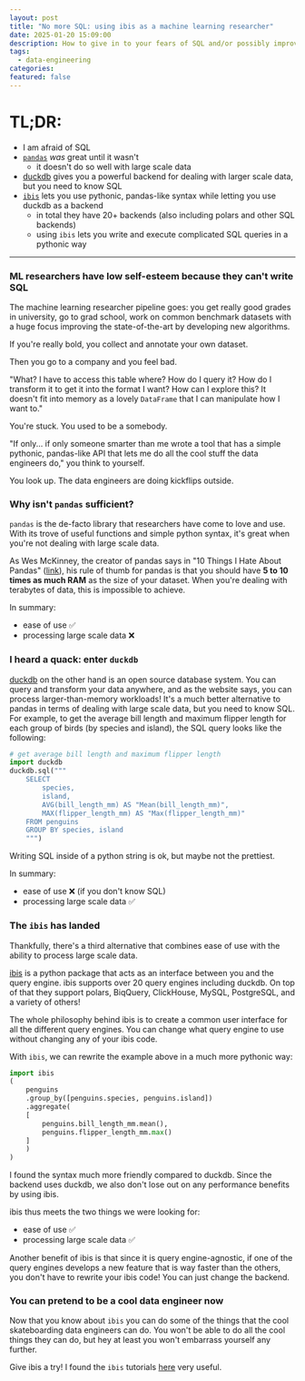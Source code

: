 ```yaml
---
layout: post
title: "No more SQL: using ibis as a machine learning researcher"
date: 2025-01-20 15:09:00
description: How to give in to your fears of SQL and/or possibly improve your life
tags:
  - data-engineering
categories: 
featured: false
---
```

# TL;DR: 

- I am afraid of SQL
- [`pandas`](https://pandas.pydata.org/) *was* great until it wasn't
	- it doesn't do so well with large scale data
- [duckdb](https://duckdb.org/) gives you a powerful backend for dealing with larger scale data, but you need to know SQL
- [`ibis`](https://ibis-project.org/) lets you use pythonic, pandas-like syntax while letting you use duckdb as a backend
	- in total they have 20+ backends (also including polars and other SQL backends)
	- using `ibis` lets you write and execute complicated SQL queries in a pythonic way

---
### ML researchers have low self-esteem because they can't write SQL

The machine learning researcher pipeline goes: you get really good grades in university, go to grad school, work on common benchmark datasets with a huge focus improving the state-of-the-art by developing new algorithms.

If you're really bold, you collect and annotate your own dataset.

Then you go to a company and you feel bad.

"What? I have to access this table where? How do I query it? How do I transform it to get it into the format I want? How can I explore this? It doesn't fit into memory as a lovely `DataFrame` that I can manipulate how I want to."

You're stuck. You used to be a somebody. 

"If only... if only someone smarter than me wrote a tool that has a simple pythonic, pandas-like API that lets me do all the cool stuff the data engineers do," you think to yourself. 

You look up. The data engineers are doing kickflips outside.

### Why isn't `pandas` sufficient?

`pandas` is the de-facto library that researchers have come to love and use. With its trove of useful functions and simple python syntax, it's great when you're not dealing with large scale data.

As Wes McKinney, the creator of pandas says in "10 Things I Hate About Pandas" ([link](https://wesmckinney.com/blog/apache-arrow-pandas-internals/)), his rule of thumb for pandas is that you should have **5 to 10 times as much RAM** as the size of your dataset. When you're dealing with terabytes of data, this is impossible to achieve.

In summary:
- ease of use ✅
- processing large scale data ❌

### I heard a quack: enter `duckdb` 

[duckdb](https://duckdb.org/) on the other hand is an open source database system. You can query and transform your data anywhere, and as the website says, you can process larger-than-memory workloads! It's a much better alternative to pandas in terms of dealing with large scale data, but you need to know SQL. For example, to get the average bill length and maximum flipper length for each group of birds (by species and island), the SQL query looks like the following:

```python
# get average bill length and maximum flipper length
import duckdb
duckdb.sql("""
	SELECT 
	    species, 
	    island, 
	    AVG(bill_length_mm) AS "Mean(bill_length_mm)", 
	    MAX(flipper_length_mm) AS "Max(flipper_length_mm)"
	FROM penguins
	GROUP BY species, island
    """)
```

Writing SQL inside of a python string is ok, but maybe not the prettiest.

In summary:
- ease of use ❌ (if you don't know SQL)
- processing large scale data ✅

### The `ibis` has landed 

Thankfully, there's a third alternative that combines ease of use with the ability to process large scale data.

[ibis](https://ibis-project.org/why) is a python package that acts as an interface between you and the query engine. ibis supports over 20 query engines including duckdb. On top of that they support polars, BiqQuery, ClickHouse, MySQL, PostgreSQL, and a variety of others!

The whole philosophy behind ibis is to create a common user interface for all the different query engines. You can change what query engine to use without changing any of your ibis code.

With `ibis`, we can rewrite the example above in a much more pythonic way:

```python
import ibis
(
    penguins
    .group_by([penguins.species, penguins.island])
    .aggregate(
	[
	    penguins.bill_length_mm.mean(), 
	    penguins.flipper_length_mm.max()
	]
    )
)
```

I found the syntax much more friendly compared to duckdb. Since the backend uses duckdb, we also don't lose out on any performance benefits by using ibis.

ibis thus meets the two things we were looking for:
- ease of use ✅
- processing large scale data ✅

Another benefit of ibis is that since it is query engine-agnostic, if one of the query engines develops a new feature that is way faster than the others, you don't have to rewrite your ibis code! You can just change the backend.

### You can pretend to be a cool data engineer now

Now that you know about `ibis` you can do some of the things that the cool skateboarding data engineers can do. You won't be able to do all the cool things they can do, but hey at least you won't embarrass yourself any further.

Give ibis a try! I found the `ibis` tutorials [here](https://ibis-project.org/tutorials/getting_started#group_by) very useful.

